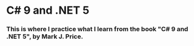 # C# 9 and .NET 5
### This is where I practice what I learn from the book "C# 9 and .NET 5", by Mark J. Price.
